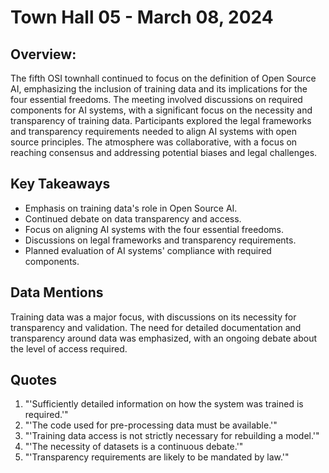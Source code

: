 # Town Hall 05 - March 08, 2024

## Overview:
The fifth OSI townhall continued to focus on the definition of Open Source AI, emphasizing the inclusion of training data and its implications for the four essential freedoms. The meeting involved discussions on required components for AI systems, with a significant focus on the necessity and transparency of training data. Participants explored the legal frameworks and transparency requirements needed to align AI systems with open source principles. The atmosphere was collaborative, with a focus on reaching consensus and addressing potential biases and legal challenges.

## Key Takeaways
- Emphasis on training data's role in Open Source AI.
- Continued debate on data transparency and access.
- Focus on aligning AI systems with the four essential freedoms.
- Discussions on legal frameworks and transparency requirements.
- Planned evaluation of AI systems' compliance with required components.

## Data Mentions
Training data was a major focus, with discussions on its necessity for transparency and validation. The need for detailed documentation and transparency around data was emphasized, with an ongoing debate about the level of access required.

## Quotes
1. "'Sufficiently detailed information on how the system was trained is required.'"
2. "'The code used for pre-processing data must be available.'"
3. "'Training data access is not strictly necessary for rebuilding a model.'"
4. "'The necessity of datasets is a continuous debate.'"
5. "'Transparency requirements are likely to be mandated by law.'"

